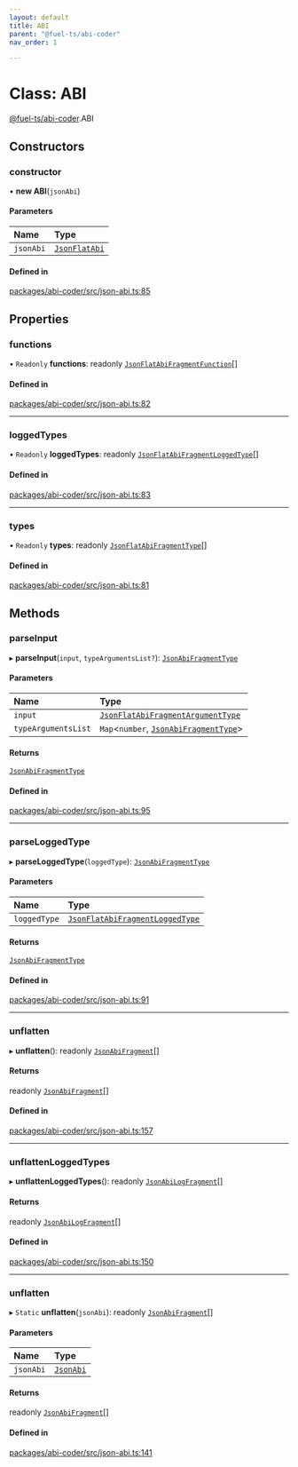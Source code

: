 ```yaml
---
layout: default
title: ABI
parent: "@fuel-ts/abi-coder"
nav_order: 1

---
```


# Class: ABI

[@fuel-ts/abi-coder](../index.md).ABI

## Constructors

### constructor

• **new ABI**(`jsonAbi`)

#### Parameters

| Name | Type |
| :------ | :------ |
| `jsonAbi` | [`JsonFlatAbi`](../interfaces/JsonFlatAbi.md) |

#### Defined in

[packages/abi-coder/src/json-abi.ts:85](https://github.com/FuelLabs/fuels-ts/blob/master/packages/abi-coder/src/json-abi.ts#L85)

## Properties

### functions

• `Readonly` **functions**: readonly [`JsonFlatAbiFragmentFunction`](../interfaces/JsonFlatAbiFragmentFunction.md)[]

#### Defined in

[packages/abi-coder/src/json-abi.ts:82](https://github.com/FuelLabs/fuels-ts/blob/master/packages/abi-coder/src/json-abi.ts#L82)

___

### loggedTypes

• `Readonly` **loggedTypes**: readonly [`JsonFlatAbiFragmentLoggedType`](../interfaces/JsonFlatAbiFragmentLoggedType.md)[]

#### Defined in

[packages/abi-coder/src/json-abi.ts:83](https://github.com/FuelLabs/fuels-ts/blob/master/packages/abi-coder/src/json-abi.ts#L83)

___

### types

• `Readonly` **types**: readonly [`JsonFlatAbiFragmentType`](../interfaces/JsonFlatAbiFragmentType.md)[]

#### Defined in

[packages/abi-coder/src/json-abi.ts:81](https://github.com/FuelLabs/fuels-ts/blob/master/packages/abi-coder/src/json-abi.ts#L81)

## Methods

### parseInput

▸ **parseInput**(`input`, `typeArgumentsList?`): [`JsonAbiFragmentType`](../interfaces/JsonAbiFragmentType.md)

#### Parameters

| Name | Type |
| :------ | :------ |
| `input` | [`JsonFlatAbiFragmentArgumentType`](../interfaces/JsonFlatAbiFragmentArgumentType.md) |
| `typeArgumentsList` | `Map`<`number`, [`JsonAbiFragmentType`](../interfaces/JsonAbiFragmentType.md)\> |

#### Returns

[`JsonAbiFragmentType`](../interfaces/JsonAbiFragmentType.md)

#### Defined in

[packages/abi-coder/src/json-abi.ts:95](https://github.com/FuelLabs/fuels-ts/blob/master/packages/abi-coder/src/json-abi.ts#L95)

___

### parseLoggedType

▸ **parseLoggedType**(`loggedType`): [`JsonAbiFragmentType`](../interfaces/JsonAbiFragmentType.md)

#### Parameters

| Name | Type |
| :------ | :------ |
| `loggedType` | [`JsonFlatAbiFragmentLoggedType`](../interfaces/JsonFlatAbiFragmentLoggedType.md) |

#### Returns

[`JsonAbiFragmentType`](../interfaces/JsonAbiFragmentType.md)

#### Defined in

[packages/abi-coder/src/json-abi.ts:91](https://github.com/FuelLabs/fuels-ts/blob/master/packages/abi-coder/src/json-abi.ts#L91)

___

### unflatten

▸ **unflatten**(): readonly [`JsonAbiFragment`](../interfaces/JsonAbiFragment.md)[]

#### Returns

readonly [`JsonAbiFragment`](../interfaces/JsonAbiFragment.md)[]

#### Defined in

[packages/abi-coder/src/json-abi.ts:157](https://github.com/FuelLabs/fuels-ts/blob/master/packages/abi-coder/src/json-abi.ts#L157)

___

### unflattenLoggedTypes

▸ **unflattenLoggedTypes**(): readonly [`JsonAbiLogFragment`](../interfaces/JsonAbiLogFragment.md)[]

#### Returns

readonly [`JsonAbiLogFragment`](../interfaces/JsonAbiLogFragment.md)[]

#### Defined in

[packages/abi-coder/src/json-abi.ts:150](https://github.com/FuelLabs/fuels-ts/blob/master/packages/abi-coder/src/json-abi.ts#L150)

___

### unflatten

▸ `Static` **unflatten**(`jsonAbi`): readonly [`JsonAbiFragment`](../interfaces/JsonAbiFragment.md)[]

#### Parameters

| Name | Type |
| :------ | :------ |
| `jsonAbi` | [`JsonAbi`](../index.md#jsonabi) |

#### Returns

readonly [`JsonAbiFragment`](../interfaces/JsonAbiFragment.md)[]

#### Defined in

[packages/abi-coder/src/json-abi.ts:141](https://github.com/FuelLabs/fuels-ts/blob/master/packages/abi-coder/src/json-abi.ts#L141)
